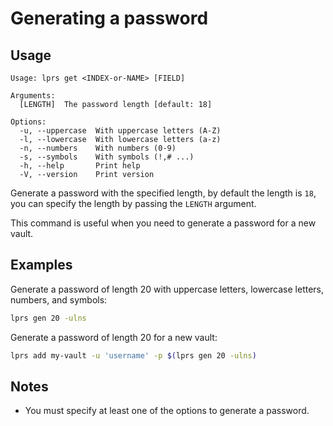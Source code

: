 # Generating a password

## Usage

```
Usage: lprs get <INDEX-or-NAME> [FIELD]

Arguments:
  [LENGTH]  The password length [default: 18]

Options:
  -u, --uppercase  With uppercase letters (A-Z)
  -l, --lowercase  With lowercase letters (a-z)
  -n, --numbers    With numbers (0-9)
  -s, --symbols    With symbols (!,# ...)
  -h, --help       Print help
  -V, --version    Print version
```

Generate a password with the specified length, by default the length is `18`,
you can specify the length by passing the `LENGTH` argument.

This command is useful when you need to generate a password for a new vault.

## Examples
Generate a password of length 20 with uppercase letters, lowercase letters,
numbers, and symbols:
```sh
lprs gen 20 -ulns
```

Generate a password of length 20 for a new vault:
```sh
lprs add my-vault -u 'username' -p $(lprs gen 20 -ulns)
```

## Notes
- You must specify at least one of the options to generate a password.
